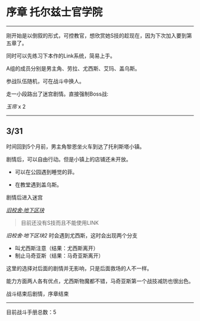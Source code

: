 # 序章 托尔兹士官学院

---

刚开始是以倒叙的形式，可控教官，想欣赏她S技的趁现在，因为下次加入要到第五章了。

同时可以先练习下本作的Link系统，简易上手。

A组的成员分别是男主角、劳拉、尤西斯、艾玛、盖乌斯。

参战队伍随机，可在战斗中换人。

走一小段路出了迷宫剧情。直接强制Boss战:

*玉帘* x 2

---

## 3/31

时间回到5个月前，男主角黎恩坐火车到达了托利斯塔小镇。

剧情后，可以自由行动。但是小镇上的店铺还未开放。

* 可以在公园遇到睡觉的菲。

* 在教堂遇到盖乌斯。

剧情后进入迷宫

*[旧校舍‧地下区块](/game/TheLegendOfHeroes/SenNoKiseki/locations/旧校舍‧地下区块.md)*

> 目前还没有S技而且不能使用LINK

*旧校舍‧地下区块2* 时会遇到尤西斯，这时会出现两个分支

* 叫尤西斯注意（结果：尤西斯离开）
* 制止马奇亚斯（结果：马奇亚斯离开）

这里的选择对后面的剧情并无影响，只是后面救场的人不一样。

能力方面两人各有优点，尤西斯物魔都不错，马奇亚斯第一个战技减防也很出色。

战斗结束后剧情，序章结束

---

目前战斗手册总数：5